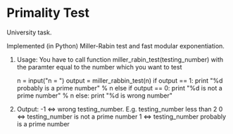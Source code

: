 Primality Test
===============
University task.

Implemented (in Python) Miller-Rabin test and fast modular exponentiation.

1. Usage:
	You have to call function miller_rabin_test(testing_number) with the paramter equal to the number which you want to test

	n = input("n = ")
	output = miller_rabbin_test(n)
    if output == 1:
        print "%d probably is a prime number" % n
    else if output == 0:
        print "%d is not a prime number" % n
    else:
    	print "%d is wrong number"

2. Output:
   -1 	<=> wrong testing_number. E.g. testing_number less than 2
	0 	<=> testing_number is not a prime number
	1 	<=> testing_number probably is a prime number
